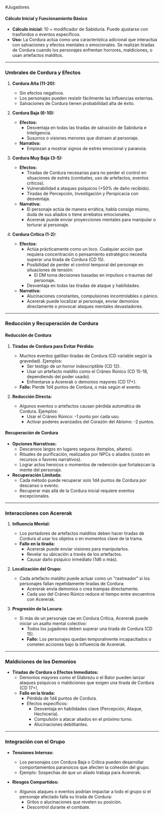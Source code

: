 #Jugadores
#### **Cálculo Inicial y Funcionamiento Básico**

- **Cálculo inicial:** 10 + modificador de Sabiduría. Puede ajustarse con trasfondos o eventos específicos.
- **Uso:** La Cordura actúa como una característica adicional que interactúa con salvaciones y efectos mentales o emocionales. Se realizan tiradas de Cordura cuando los personajes enfrentan horrores, maldiciones, o usan artefactos malditos.

---

### **Umbrales de Cordura y Efectos**

1. **Cordura Alta (11-20):**
    
    - Sin efectos negativos.
    - Los personajes pueden resistir fácilmente las influencias externas.
    - Salvaciones de Cordura tienen probabilidad alta de éxito.
2. **Cordura Baja (6-10):**
    
    - **Efectos:**
        - Desventaja en todas las tiradas de salvación de Sabiduría e Inteligencia.
        - Susurros o visiones menores que distraen al personaje.
    - **Narrativa:**
        - Empiezan a mostrar signos de estrés emocional y paranoia.
3. **Cordura Muy Baja (3-5):**
    
    - **Efectos:**
        - Tiradas de Cordura necesarias para no perder el control en situaciones de estrés (combates, uso de artefactos, eventos críticos).
        - Vulnerabilidad a ataques psíquicos (+50% de daño recibido).
        - Tiradas de Percepción, Investigación y Perspicacia con desventaja.
    - **Narrativa:**
        - El personaje actúa de manera errática, habla consigo mismo, duda de sus aliados o tiene arrebatos emocionales.
        - Acererak puede enviar proyecciones mentales para manipular o torturar al personaje.
4. **Cordura Crítica (1-2):**
    
    - **Efectos:**
        - Actúa prácticamente como un loco. Cualquier acción que requiera concentración o pensamiento estratégico necesita superar una tirada de Cordura (CD 15).
        - Posibilidad de perder el control temporal del personaje en situaciones de tensión:
            - El DM toma decisiones basadas en impulsos o traumas del personaje.
        - Desventaja en todas las tiradas de ataque y habilidades.
    - **Narrativa:**
        - Alucinaciones constantes, compulsiones incontrolables o pánico.
        - Acererak puede localizar al personaje, enviar demonios directamente o provocar ataques mentales devastadores.

---

### **Reducción y Recuperación de Cordura**

#### **Reducción de Cordura**

1. **Tiradas de Cordura para Evitar Pérdida:**
    
    - Muchos eventos gatillan tiradas de Cordura (CD variable según la gravedad). Ejemplos:
        - Ser testigo de un horror indescriptible (CD 12).
        - Usar un artefacto maldito como el Cráneo Rúnico (CD 15-18, dependiendo del poder usado).
        - Enfrentarse a Acererak o demonios mayores (CD 17+).
    - **Fallo:** Pierde 1d4 puntos de Cordura, o más según el evento.
2. **Reducción Directa:**
    
    - Algunos eventos o artefactos causan pérdida automática de Cordura. Ejemplos:
        - Usar el Cráneo Rúnico: -1 punto por cada uso.
        - Activar poderes avanzados del Corazón del Abismo: -2 puntos.

#### **Recuperación de Cordura**

- **Opciones Narrativas:**
    - Descansos largos en lugares seguros (templos, altares).
    - Rituales de purificación, realizados por NPCs o aliados (costo en recursos o favores narrativos).
    - Lograr actos heroicos o momentos de redención que fortalezcan la mente del personaje.
- **Recuperación Limitada:**
    - Cada método puede recuperar solo 1d4 puntos de Cordura por descanso o evento.
    - Recuperar más allá de la Cordura inicial requiere eventos excepcionales.

---

### **Interacciones con Acererak**

1. **Influencia Mental:**
    
    - Los portadores de artefactos malditos deben hacer tiradas de Cordura al usar los objetos o en momentos clave de la trama.
    - **Fallo en la tirada:**
        - Acererak puede enviar visiones para manipularlos.
        - Revelar su ubicación a través de los artefactos.
        - Causar daño psíquico inmediato (1d6 o más).
2. **Localización del Grupo:**
    
    - Cada artefacto maldito puede actuar como un "rastreador" si los personajes fallan repetidamente tiradas de Cordura:
        - Acererak envía demonios o crea trampas directamente.
        - Cada uso del Cráneo Rúnico reduce el tiempo entre encuentros con Acererak.
3. **Progresión de la Locura:**
    
    - Si más de un personaje cae en Cordura Crítica, Acererak puede iniciar un asalto mental colectivo:
        - Todos los jugadores deben superar una tirada de Cordura (CD 15).
        - **Fallo:** Los personajes quedan temporalmente incapacitados o cometen acciones bajo la influencia de Acererak.

---

### **Maldiciones de los Demonios**

- **Tiradas de Cordura o Efectos Inmediatos:**
    - Demonios mayores como el Glabrezu o el Balor pueden lanzar ataques psíquicos o maldiciones que exigen una tirada de Cordura (CD 17+).
    - **Fallo en la tirada:**
        - Pérdida de 1d4 puntos de Cordura.
        - Efectos específicos:
            - Desventaja en habilidades clave (Percepción, Ataque, Hechicería).
            - Compulsión a atacar aliados en el próximo turno.
            - Alucinaciones debilitantes.

---

### **Integración con el Grupo**

- **Tensiones Internas:**
    
    - Los personajes con Cordura Baja o Crítica pueden desarrollar comportamientos paranoicos que afecten la cohesión del grupo.
    - Ejemplo: Sospechas de que un aliado trabaja para Acererak.
- **Riesgos Compartidos:**
    
    - Algunos ataques o eventos podrían impactar a todo el grupo si el personaje afectado falla su tirada de Cordura:
        - Gritos o alucinaciones que revelen su posición.
        - Descontrol durante el combate.